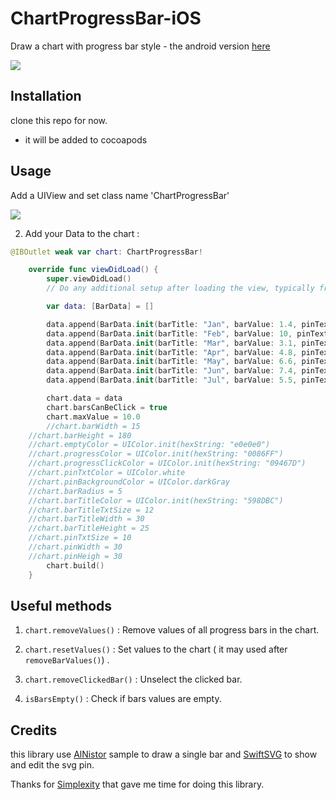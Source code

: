 # ChartProgressBar-iOS

Draw a chart with progress bar style - the android version [here](https://github.com/hadiidbouk/ChartProgressBar-Android)

![](https://i.imgur.com/ppZiu4s.png)

## Installation

clone this repo for now.
- it will be added to cocoapods

## Usage

Add a UIView and set class name 'ChartProgressBar'

![](https://i.imgur.com/l3utMxR.png)

2. Add your Data to the chart :

```swift
@IBOutlet weak var chart: ChartProgressBar!

    override func viewDidLoad() {
        super.viewDidLoad()
        // Do any additional setup after loading the view, typically from a nib.

        var data: [BarData] = []

        data.append(BarData.init(barTitle: "Jan", barValue: 1.4, pinText: "1.4$"))
        data.append(BarData.init(barTitle: "Feb", barValue: 10, pinText: "10$"))
        data.append(BarData.init(barTitle: "Mar", barValue: 3.1, pinText: "3.1$"))
        data.append(BarData.init(barTitle: "Apr", barValue: 4.8, pinText: "4.8$"))
        data.append(BarData.init(barTitle: "May", barValue: 6.6, pinText: "6.6$"))
        data.append(BarData.init(barTitle: "Jun", barValue: 7.4, pinText: "7.4$"))
        data.append(BarData.init(barTitle: "Jul", barValue: 5.5, pinText: "5.5$"))

        chart.data = data
        chart.barsCanBeClick = true
        chart.maxValue = 10.0
        //chart.barWidth = 15
	//chart.barHeight = 180
	//chart.emptyColor = UIColor.init(hexString: "e0e0e0")
	//chart.progressColor = UIColor.init(hexString: "0086FF")
	//chart.progressClickColor = UIColor.init(hexString: "09467D")
	//chart.pinTxtColor = UIColor.white
	//chart.pinBackgroundColor = UIColor.darkGray
	//chart.barRadius = 5
	//chart.barTitleColor = UIColor.init(hexString: "598DBC")
	//chart.barTitleTxtSize = 12
	//chart.barTitleWidth = 30
	//chart.barTitleHeight = 25
	//chart.pinTxtSize = 10
	//chart.pinWidth = 30
	//chart.pinHeigh = 30
        chart.build()
    }
```

## Useful methods

1. `chart.removeValues()` : Remove values of all progress bars in the chart.

2. `chart.resetValues()` : Set values to the chart ( it may used after `removeBarValues()`) .

3. `chart.removeClickedBar()` : Unselect the clicked bar.

4. `isBarsEmpty()` : Check if bars values are empty.

## Credits

this library use [AlNistor](https://github.com/AlNistor/vertical-progress-bar-swift) sample to draw a single bar and [SwiftSVG](https://github.com/mchoe/SwiftSVG) to show and edit the svg pin.

Thanks for [Simplexity](http://simplexity.io) that gave me time for doing this library.
